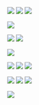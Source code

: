 ![](https://i.imgur.com/CNXummd.png)
![](https://i.imgur.com/1IZ51XG.png)
![](https://i.imgur.com/aMgzBXU.png)

![](https://i.imgur.com/O4Tul3s.png)

![](https://i.imgur.com/9vQFHe9.png)
![](https://i.imgur.com/emAgM40.png)

![](https://i.imgur.com/rBcPOUN.png)

![](https://i.imgur.com/4oOlGaC.png)
![](https://i.imgur.com/sUxVUVD.png)
![](https://i.imgur.com/c6rmjtT.png)

![](https://i.imgur.com/VaX1anh.png)
![](https://i.imgur.com/SK09bXI.png)
![](https://i.imgur.com/4okrEZ4.png)

![](https://i.imgur.com/KwFuzWu.png)
